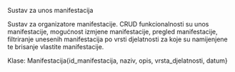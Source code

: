 Sustav za unos manifestacija

Sustav za organizatore manifestacije. CRUD funkcionalnosti su unos manifestacije, mogućnost izmjene manifestacije, pregled manifestacije, filtriranje unesenih manifestacija po vrsti djelatnosti za koje su namijenjene te brisanje vlastite manifestacije.

Klase:
Manifestacija{id_manifestacija, naziv, opis, vrsta_djelatnosti, datum}
